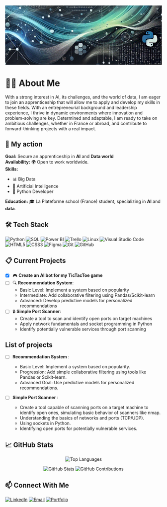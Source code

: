 <p align="center">
  <img src="./banner_github_profile4.gif" alt="Banner Image">
</p>

# 👨‍💻 About Me

With a strong interest in AI, its challenges, and the world of data, I am eager to join an apprenticeship that will allow me to apply and develop my skills in these fields. With an entrepreneurial background and leadership experience, I thrive in dynamic environments where innovation and problem-solving are key. Determined and adaptable, I am ready to take on ambitious challenges, whether in France or abroad, and contribute to forward-thinking projects with a real impact.

## 🎯 My action

**Goal:** Secure an apprenticeship in **AI** and **Data world**  
**Availability:** 🌍 Open to work worldwide.  
**Skills:**
- 📊 Big Data
- 🧠 Artificial Intelligence
- 🐍 Python Developer

**Education:** 🎓 La Plateforme school (France) student, specializing in **AI** and **data**.

## 🛠️ Tech Stack

![Python](https://img.shields.io/badge/Python-3776AB?logo=python&logoColor=fff&style=flat)
![SQL](https://img.shields.io/badge/SQL-CC2927?logo=sql&logoColor=fff&style=flat)
![Power BI](https://img.shields.io/badge/Power%20BI-F2C811?logo=powerbi&logoColor=000&style=flat)
![Trello](https://img.shields.io/badge/Trello-0079BF?logo=trello&logoColor=white&style=flat)
![Linux](https://img.shields.io/badge/Linux-FCC624?logo=linux&logoColor=black&style=flat)
![Visual Studio Code](https://img.shields.io/badge/VS%20Code-007ACC?logo=visual-studio-code&logoColor=white&style=flat)
![HTML5](https://img.shields.io/badge/HTML5-E34F26?logo=html5&logoColor=white&style=flat)
![CSS3](https://img.shields.io/badge/CSS3-1572B6?logo=css3&logoColor=white&style=flat)
![Figma](https://img.shields.io/badge/Figma-FF7262?logo=figma&logoColor=white&style=flat)
![Git](https://img.shields.io/badge/Git-F05032?logo=git&logoColor=white&style=flat)
![GitHub](https://img.shields.io/badge/GitHub-181717?logo=github&logoColor=white&style=flat)

## 📋 Current Projects

- [x] 🎮 **Create an AI bot for my TicTacToe game**
- [ ] 🔍 **Recommendation System**:
  - Basic Level: Implement a system based on popularity
  - Intermediate: Add collaborative filtering using Pandas/Scikit-learn
  - Advanced: Develop predictive models for personalized recommendations
- [ ] 🔒 **Simple Port Scanner**:
  - Create a tool to scan and identify open ports on target machines
  - Apply network fundamentals and socket programming in Python
  - Identify potentially vulnerable services through port scanning

## List of projects
- [ ] **Recommendation System** :
    
    - Basic Level: Implement a system based on popularity.
    - Progression: Add simple collaborative filtering using tools like Pandas or Scikit-learn.
    - Advanced Goal: Use predictive models for personalized recommendations.

- [ ] **Simple Port Scanner** : 
      
    - Create a tool capable of scanning ports on a target machine to identify open ones, 
      simulating basic behavior of scanners like nmap.
    - Understanding the basics of networks and ports (TCP/UDP).
    - Using sockets in Python.
    - Identifying open ports for potentially vulnerable services.

## 📈 GitHub Stats
<p align="center">
  <img src="https://github-readme-stats.vercel.app/api/top-langs/?username=Paul-Emmanuel-Buffe&layout=compact&theme=tokyonight" alt="Top Languages" style="display: inline;" />
</p>
<p align="center">
  <img src="https://github-readme-stats.vercel.app/api?username=Paul-Emmanuel-Buffe&show_icons=true&theme=tokyonight" alt="GitHub Stats" style="display: inline;" />
  <img src="https://github-readme-streak-stats.herokuapp.com/?user=Paul-Emmanuel-Buffe&theme=tokyonight" alt="GitHub Contributions" />
</p>

     
  ## 📫 Connect With Me

[![LinkedIn](https://img.shields.io/badge/LinkedIn-0A66C2?logo=linkedin&logoColor=white&style=for-the-badge)](https://www.linkedin.com/in/paul-emmanuel-buffe-757a2199/)
[![Email](https://img.shields.io/badge/Email-EA4335?logo=gmail&logoColor=white&style=for-the-badge)](mailto:paul-emmanuel.buffe@gmail.com)
[![Portfolio](https://img.shields.io/badge/Portfolio-000000?logo=notion&logoColor=white&style=for-the-badge)](https://paul-emmanuel-buffe.github.io/portfolio/)
     

